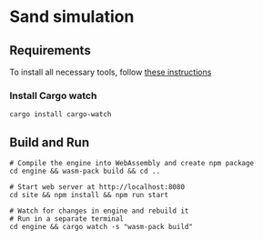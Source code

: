 # Sand simulation

## Requirements
To install all necessary tools, follow [these instructions](https://developer.mozilla.org/en-US/docs/WebAssembly/Rust_to_wasm)

### Install Cargo watch

```
cargo install cargo-watch
```

## Build and Run

```
# Compile the engine into WebAssembly and create npm package
cd engine && wasm-pack build && cd ..

# Start web server at http://localhost:8080
cd site && npm install && npm run start 

# Watch for changes in engine and rebuild it
# Run in a separate terminal
cd engine && cargo watch -s "wasm-pack build"
```